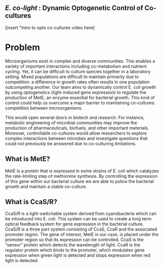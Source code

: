 ## _E. co-light_ : Dynamic Optogenetic Control of Co-cultures

[insert "Intro to opto co-cultures video here] 

# Problem
Microorganisms exist in complex and diverse communities. This enables a variety of important interactions including co-metabolism and nutrient cycling. Yet, it can be difficult to culture species together in a laboratory setting. Mixed populations are difficult to maintain primarily due to competition: a difference in growth rates often results in one population outcompeting another. Our team aims to dynamically control E. coli growth by using optogenetics (light-induced gene expression) to regulate the production of MetE, an enzyme essential for bacterial growth. This kind of control could help us overcome a major barrier to maintaining co-cultures: competition between microorganisms.  

This would open several doors in biotech and research. For instance, metabolic engineering of microbial communities may improve the production of pharmaceuticals, biofuels, and other important materials. Moreover, controllable co-cultures would allow researchers to explore complex interactions between microbes and investigate questions that could not previously be answered due to co-culturing limitations.

## What is MetE?
MetE is a protein that is expressed in some strains of E. coli which catalyzes the rate-limiting step of methionine synthesis. By controlling the expression of this gene within our bacterial culture we are able to police the bacterial growth and maintain a stable co-culture.

## What is CcaS/R? 

CcaS/R is a light-switchable system derived from cyanobacteria which can be introduced into E. coli. This system can be used to create a long term optical feedback system for gene expression in the bacterial culture. CcaS/R is a three part system consisting of CcaS, CcaR and the associated promoter region. The gene of interest, MetE in our case, is placed under the promoter region so that its expression can be controlled. CcaS is the “sensor” protein which detects the wavelength of light. CcaR is the regulator protein which binds to the promoter, which modulates gene expression when green light is detected and stops expression when red light is detected.
